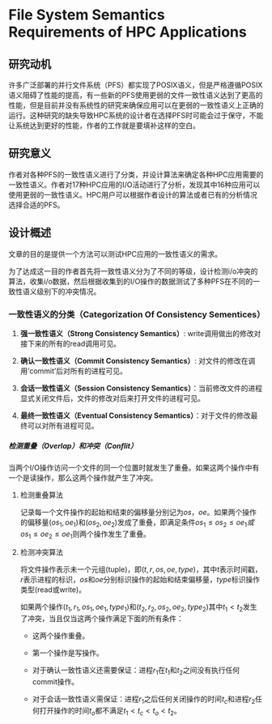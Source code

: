 # File System Semantics Requirements of HPC Applications

## 研究动机

许多广泛部署的并行文件系统（PFS）都实现了POSIX语义，但是严格遵循POSIX语义阻碍了性能的提高，有一些新的PFS使用更弱的文件一致性语义达到了更高的性能，但是目前并没有系统性的研究来确保应用可以在更弱的一致性语义上正确的运行。这种研究的缺失导致HPC系统的设计者在选择PFS时可能会过于保守，不能让系统达到更好的性能，作者的工作就是要填补这样的空白。

## 研究意义

作者对各种PFS的一致性语义进行了分类，并设计算法来确定各种HPC应用需要的一致性语义。作者对17种HPC应用的I/O活动进行了分析，发现其中16种应用可以使用更弱的一致性语义。HPC用户可以根据作者设计的算法或者已有的分析情况选择合适的PFS。

## 设计概述

文章的目的是提供一个方法可以测试HPC应用的一致性语义的需求。

为了达成这一目的作者首先将一致性语义分为了不同的等级，设计检测i/o冲突的算法，收集i/o数据，然后根据收集到的I/O操作的数据测试了多种PFS在不同的一致性语义级别下的冲突情况。

### 一致性语义的分类（Categorization Of Consistency Sementices）

1. **强一致性语义（Strong Consistency Semantics）**: write调用做出的修改对接下来的所有的read调用可见。

2. **确认一致性语义（Commit Consistency Semantics）**: 对文件的修改在调用‘commit’后对所有的进程可见。

3. **会话一致性语义（Session Consistency Semantics）**：当前修改文件的进程显式关闭文件后，文件的修改对后来打开文件的进程可见。

4. **最终一致性语义（Eventual Consistency Semantics）**：对于文件的修改最终可以对所有进程可见。

##### 检测重叠（Overlap）和冲突（Conflit）

当两个I/O操作访问一个文件的同一个位置时就发生了重叠。如果这两个操作中有一个是读操作，那么这两个操作就产生了冲突。

1. 检测重叠算法

   记录每一个文件操作的起始和结束的偏移量分别记为$os$，$oe$。如果两个操作的偏移量$(os_1, oe_1)$和$(os_2, oe_2)$发成了重叠，即满足条件$os_1 \leq os_2 \leq oe_1或os_1 \leq oe_2 \leq oe_1$则两个操作发生了重叠。

2. 检测冲突算法

   将文件操作表示未一个元组(tuple)，即$(t, r, os, oe, type)$，其中$t$表示时间戳，$r$表示进程的标识，$os$和$oe$分别标识操作的起始和结束偏移量，$type$标识操作类型(read或write)。

   如果两个操作$(t_1, r_1, os_1, oe_1, type_1)$和$(t_2, r_2, os_2, oe_2, type_2)$其中$t_1 < t_2$发生了冲突，当且仅当这两个操作满足下面的所有条件：

    * 这两个操作重叠。

    * 第一个操作是写操作。

    * 对于确认一致性语义还需要保证：进程$r_1$在$t_1$和$t_2$之间没有执行任何commit操作。

    * 对于会话一致性语义需保证：进程$r_1$之后任何关闭操作的时间$t_c$和进程$r_2$任何打开操作的时间$t_o$都不满足$t_1 < t_c < t_o < t_2$​。